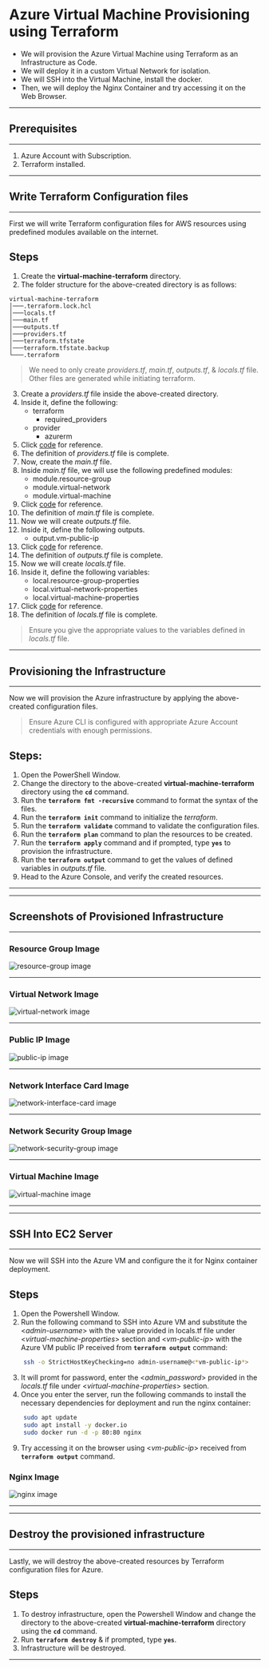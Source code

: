 # Azure Virtual Machine Provisioning using Terraform
- We will provision the Azure Virtual Machine using Terraform as an Infrastructure as Code.
- We will deploy it in a custom Virtual Network for isolation.
- We will SSH into the Virtual Machine, install the docker.
- Then, we will deploy the Nginx Container and try accessing it on the Web Browser.

---
## Prerequisites
---

1. Azure Account with Subscription.
2. Terraform installed.

---
## Write Terraform Configuration files
---

First we will write Terraform configuration files for AWS resources using predefined modules available on the internet.

## Steps
1. Create the **virtual-machine-terraform** directory.
2. The folder structure for the above-created directory is as follows:
```
virtual-machine-terraform
│───.terraform.lock.hcl
│───locals.tf
│───main.tf
│───outputs.tf
│───providers.tf
│───terraform.tfstate
│───terraform.tfstate.backup
└───.terraform
```

> We need to only create *providers.tf*, *main.tf*, *outputs.tf*, & *locals.tf* file. Other files are generated while initiating terraform.

3. Create a *providers.tf* file inside the above-created directory.
4. Inside it, define the following:
    - terraform
      - required_providers
    - provider
      - azurerm
5. Click [code](https://github.com/inflection-zone/iac-recipes/blob/inflection-sahil/terraform/azure/virtual-machine/providers.tf) for reference.
6. The definition of *providers.tf* file is complete.
7. Now, create the *main.tf* file.
8. Inside *main.tf* file, we will use the following predefined modules:
    - module.resource-group
    - module.virtual-network
    - module.virtual-machine
9. Click [code](https://github.com/inflection-zone/iac-recipes/blob/inflection-sahil/terraform/azure/virtual-machine/main.tf) for reference.
10. The definition of *main.tf* file is complete.
11. Now we will create *outputs.tf* file.
12. Inside it, define the following outputs.
    - output.vm-public-ip
13. Click [code](https://github.com/inflection-zone/iac-recipes/blob/inflection-sahil/terraform/azure/virtual-machine/outputs.tf) for reference.
14. The definition of *outputs.tf* file is complete.
15. Now we will create *locals.tf* file.
16. Inside it, define the following variables:
    - local.resource-group-properties
    - local.virtual-network-properties
    - local.virtual-machine-properties
17. Click [code](https://github.com/inflection-zone/iac-recipes/blob/inflection-sahil/terraform/azure/virtual-machine/sample-locals.txt) for reference.
18. The definition of *locals.tf* file is complete.

> Ensure you give the appropriate values to the variables defined in *locals.tf* file.

---
## Provisioning the Infrastructure
---

Now we will provision the Azure infrastructure by applying the above-created configuration files.
> Ensure Azure CLI is configured with appropriate Azure Account credentials with enough permissions.

## Steps:
1. Open the PowerShell Window.
2. Change the directory to the above-created **virtual-machine-terraform** directory using the **`cd`** command.
3. Run the **`terraform fmt -recursive`** command to format the syntax of the files.
4. Run the **`terraform init`** command to initialize the *terraform*.
5. Run the **`terraform validate`** command to validate the configuration files.
6. Run the **`terraform plan`** command to plan the resources to be created.
7. Run the **`terraform apply`** command and if prompted, type **`yes`** to provision the infrastructure.
8. Run the **`terraform output`** command to get the values of defined variables in *outputs.tf* file.
9. Head to the Azure Console, and verify the created resources.

---
<div style="page-break-after: always;"></div>

---
## Screenshots of Provisioned Infrastructure
---

### Resource Group Image
![resource-group image](./images/resource-group.png)

---

### Virtual Network Image
![virtual-network image](./images/virtual-network.png)

---
<div style="page-break-after: always;"></div>

### Public IP Image
![public-ip image](./images/public-ip.png)

---

### Network Interface Card Image
![network-interface-card image](./images/network-interface-card.png)

---
<div style="page-break-after: always;"></div>

### Network Security Group Image
![network-security-group image](./images/network-security-group.png)

---

### Virtual Machine Image
![virtual-machine image](./images/virtual-machine.png)

---
<div style="page-break-after: always;"></div>

---
## SSH Into EC2 Server
---

Now we will SSH into the Azure VM and configure the it for Nginx container deployment.

## Steps
1. Open the Powershell Window.
2. Run the following command to SSH into Azure VM and substitute the <*admin-username*> with the value provided in locals.tf file under <*virtual-machine-properties*> section and <*vm-public-ip*> with the Azure VM public IP received from **`terraform output`** command:
```sh
    ssh -o StrictHostKeyChecking=no admin-username@<*vm-public-ip*>
```
3. It will promt for password, enter the <*admin_password*> provided in the *locals.tf* file under <*virtual-machine-properties*> section.
4. Once you enter the server, run the following commands to install the necessary dependencies for deployment and run the nginx container:
```sh
    sudo apt update
    sudo apt install -y docker.io
    sudo docker run -d -p 80:80 nginx
```
9. Try accessing it on the browser using <*vm-public-ip*> received from **`terraform output`** command.

### Nginx Image
![nginx image](./images/nginx.png)

---
<div style="page-break-after: always;"></div>

---
## Destroy the provisioned infrastructure
---

Lastly, we will destroy the above-created resources by Terraform configuration files for Azure.

## Steps
1. To destroy infrastructure, open the Powershell Window and change the directory to the above-created **virtual-machine-terraform** directory using the **`cd`** command.
2. Run **`terraform destroy`** & if prompted, type **`yes`**.
3. Infrastructure will be destroyed.

---